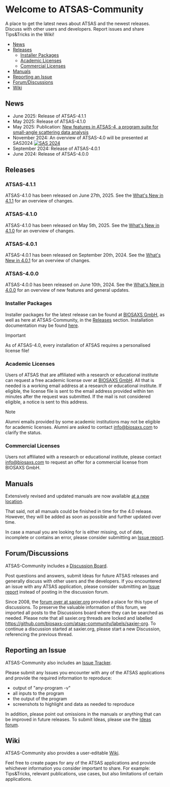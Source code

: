 # Welcome to ATSAS-Community
A place to get the latest news about ATSAS and the newest releases.
Discuss with other users and developers. Report issues and share Tips&Tricks in the Wiki!

 - [News](#news)
 - [Releases](#releases)
   - [Installer Packages](#installer-packages)
   - [Academic Licenses](#academic-licenses)
   - [Commercial Licenses](#commercial-licenses)
 - [Manuals](#manuals)
 - [Reporting an Issue](#reporting-an-issue)
 - [Forum/Discussions](#forumdiscussions)
 - [Wiki](#wiki)

## News
 - June 2025: Release of ATSAS-4.1.1
 - May 2025: Release of ATSAS-4.1.0
 - May 2025: Publication: [New features in ATSAS-4, a program suite for small-angle scattering data analysis](https://doi.org/10.1107/S1600576725002481)
 - November 2024: An overview of ATSAS-4.0 will be presented at SAS2024
[![SAS 2024](https://www.sas2024.tw/site/userdata/1535.png)](https://www.sas2024.tw)
 - September 2024: Release of ATSAS-4.0.1
 - June 2024: Release of ATSAS-4.0.0


## Releases
### ATSAS-4.1.1
ATSAS-4.1.0 has been released on June 27th, 2025. See the
[What's New in 4.1.1](https://biosaxs-com.github.io/atsas/4.1.1/) for an overview of changes.

### ATSAS-4.1.0
ATSAS-4.1.0 has been released on May 5th, 2025. See the
[What's New in 4.1.0](https://biosaxs-com.github.io/atsas/4.1.0/) for an overview of changes.

### ATSAS-4.0.1
ATSAS-4.0.1 has been released on September 20th, 2024. See the
[What's New in 4.0.1](https://biosaxs-com.github.io/atsas/4.0.1/) for an overview of changes.

### ATSAS-4.0.0
ATSAS-4.0.0 has been released on June 10th, 2024. See the
[What's New in 4.0.0](https://biosaxs-com.github.io/atsas/4.0.0/) for an overview of new features and
general updates.

### Installer Packages
Installer packages for the latest release can be found at [BIOSAXS GmbH](https://www.biosaxs.com/download),
as well as here at ATSAS-Community, in the [Releases](https://github.com/biosaxs-com/atsas-community/releases)
section. Installation documentation may be found [here](https://biosaxs-com.github.io/atsas/4.1.1/install/).

> [!IMPORTANT]
> As of ATSAS-4.0, every installation of ATSAS requires a personalised license file!

### Academic Licenses
Users of ATSAS that are affiliated with a research or educational institute can request a free academic
license over at [BIOSAXS GmbH](https://www.biosaxs.com/download). All that is needed is a working
email address at a research or educational institute. If eligible, the license file is sent to the
email address provided within ten minutes after the request was submitted. If the mail is not considered
eligible, a notice is sent to this address.

> [!NOTE]
> Alumni emails provided by some academic institutions may not be eligible for academic licenses.
> Alumni are asked to contact info@biosaxs.com to clarify the status.

### Commercial Licenses
Users not affiliated with a research or educational institute, please contact <info@biosaxs.com>
to request an offer for a commercial license from BIOSAXS GmbH.


## Manuals
Extensively revised and updated manuals are now available [at a new location](https://biosaxs-com.github.io/atsas/4.1.1/manuals/).

That said, not all manuals could be finished in time for the 4.0 release. However, they will be
added as soon as possible and further updated over time.

In case a manual you are looking for is either missing, out of date, incomplete or contains an error,
please consider submitting an [Issue report](#reporting-an-issue).


## Forum/Discussions
ATSAS-Community includes a [Discussion Board](https://github.com/biosaxs-com/atsas-community/discussions).

Post questions and answers, submit Ideas for future ATSAS releases and generally discuss with
other users and the developers. If you encountered an issue with any ATSAS application, please
consider submitting an [Issue report](#reporting-an-issue) instead of posting in the discussion forum.

Since 2008, the [forum over at saxier.org](https://saxier.org/forum) provided a place for this type
of discussions. To preserve the valuable information of this forum, we imported all posts to the
Discussions board where they can be searched as needed. Please note that all saxier.org threads
are locked and labelled https://github.com/biosaxs-com/atsas-community/labels/saxier-org. To continue
a discussion started at saxier.org, please start a new Discussion, referencing the previous thread.


## Reporting an Issue
ATSAS-Community also includes an [Issue Tracker](https://github.com/biosaxs-com/atsas-community/issues).

Please submit any Issues you encounter with any of the ATSAS applications and provide the required information
to reproduce:
 - output of "any-program -v"
 - all inputs to the program
 - the output of the program
 - screenshots to highlight and data as needed to reproduce

In addition, please point out omissions in the manuals or anything that can be improved in future releases.
To submit Ideas, please use the [Ideas forum](https://github.com/biosaxs-com/atsas-community/discussions/categories/ideas).

## Wiki
ATSAS-Community also provides a user-editable [Wiki](https://github.com/biosaxs-com/atsas-community/wiki).

Feel free to create pages for any of the ATSAS applications and provide whichever information you
consider important to share. For example: Tips&Tricks, relevant publications, use cases, but also
limitations of certain applications.

